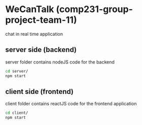 # WeCanTalk (comp231-group-project-team-11)
chat in real time application

## server side (backend)
server folder contains nodeJS code for the backend
```sh
cd server/
npm start
```

## client side (frontend)
client folder contains reactJS code for the frontend application

```sh
cd client/
npm start
```
##
